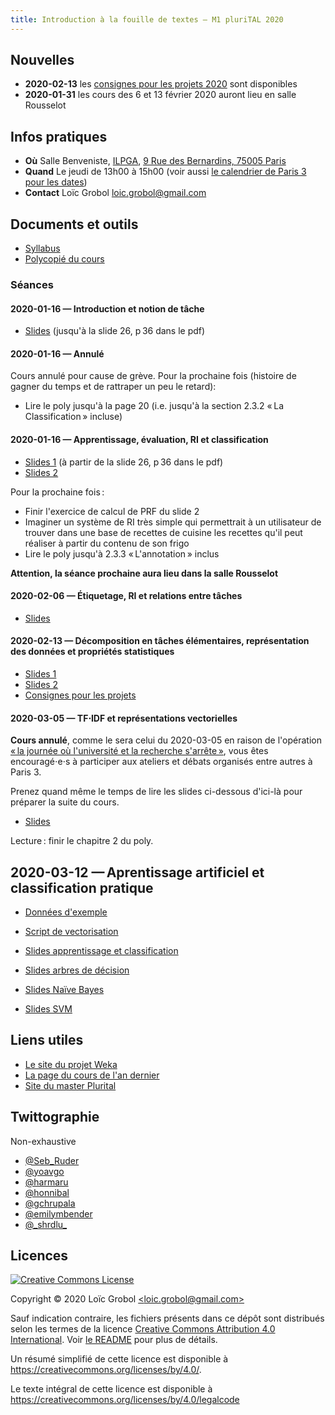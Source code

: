 ```yaml
---
title: Introduction à la fouille de textes — M1 pluriTAL 2020
---
```


## Nouvelles

- **2020-02-13** les [consignes pour les projets 2020](projets.md) sont disponibles
- **2020-01-31** les cours des 6 et 13 février 2020 auront lieu en salle Rousselot

## Infos pratiques

- **Où** Salle Benveniste, [ILPGA](http://www.ilpga.univ-paris3.f), [9 Rue des Bernardins, 75005
  Paris](https://www.openstreetmap.org/way/55894044)
- **Quand** Le jeudi de 13h00 à 15h00 (voir aussi [le calendrier de Paris 3 pour les
  dates](http://www.univ-paris3.fr/le-calendrier-universitaire-116398.kjsp))
- **Contact** Loïc Grobol [<loic.grobol@gmail.com>](mailto:loic.grobol@gmail.com)

## Documents et outils

- [Syllabus](https://github.com/LoicGrobol/intro-fouille-textes/releases/download/stable/syllabus.pdf)
- [Polycopié du cours](https://github.com/LoicGrobol/intro-fouille-textes/releases/download/stable/poly.pdf)

### Séances

#### 2020-01-16 — Introduction et notion de tâche

- [Slides](https://github.com/LoicGrobol/intro-fouille-textes/releases/download/stable/lecture-01.pdf)
  (jusqu'à la slide 26, p 36 dans le pdf)

#### 2020-01-16 — Annulé

Cours annulé pour cause de grève.
Pour la prochaine fois (histoire de gagner du temps et de rattraper un peu le retard):

- Lire le poly jusqu'à la page 20 (i.e. jusqu'à la section 2.3.2 « La Classification » incluse)

#### 2020-01-16 — Apprentissage, évaluation, RI et classification

- [Slides 1](https://github.com/LoicGrobol/intro-fouille-textes/releases/download/stable/lecture-01.pdf)
  (à partir de la slide 26, p 36 dans le pdf)
- [Slides 2](https://github.com/LoicGrobol/intro-fouille-textes/releases/download/stable/lecture-02.pdf)

Pour la prochaine fois :

- Finir l'exercice de calcul de PRF du slide 2
- Imaginer un système de RI très simple qui permettrait à un utilisateur de trouver dans une base de
  recettes de cuisine les recettes qu'il peut réaliser à partir du contenu de son frigo
- Lire le poly jusqu'à 2.3.3 « L'annotation » inclus

**Attention, la séance prochaine aura lieu dans la salle Rousselot**

#### 2020-02-06 — Étiquetage, RI et relations entre tâches

- [Slides](https://github.com/LoicGrobol/intro-fouille-textes/releases/download/stable/lecture-03.pdf)

#### 2020-02-13 — Décomposition en tâches élémentaires, représentation des données et propriétés statistiques

- [Slides 1](https://github.com/LoicGrobol/intro-fouille-textes/releases/download/stable/lecture-04.pdf)
- [Slides 2](https://github.com/LoicGrobol/intro-fouille-textes/releases/download/stable/lecture-05.pdf)
- [Consignes pour les projets](projets.md)

#### 2020-03-05 — TF⋅IDF et représentations vectorielles

**Cours annulé**, comme le sera celui du 2020-03-05 en raison de l'opération [« la journée où
l'université et la recherche s'arrête »](http://www.universiteouverte.org/), vous êtes encouragé⋅e⋅s
à participer aux ateliers et débats organisés entre autres à Paris 3.

Prenez quand même le temps de lire les slides ci-dessous d'ici-là pour préparer la suite du cours.

- [Slides](https://github.com/LoicGrobol/intro-fouille-textes/releases/download/stable/lecture-06.pdf)

Lecture : finir le chapitre 2 du poly.

## 2020-03-12 — Aprentissage artificiel et classification pratique

- [Données
  d'exemple](https://github.com/LoicGrobol/intro-fouille-textes/releases/download/stable/sample-data.tar.gz)
- [Script de
  vectorisation](https://github.com/LoicGrobol/intro-fouille-textes/releases/download/stable/vectorisation.py)

- [Slides apprentissage et classification](https://github.com/LoicGrobol/intro-fouille-textes/releases/download/stable/lecture-07.pdf)
- [Slides arbres de décision](https://github.com/LoicGrobol/intro-fouille-textes/releases/download/stable/lecture-08.pdf)
- [Slides Naïve Bayes](https://github.com/LoicGrobol/intro-fouille-textes/releases/download/stable/lecture-09.pdf)
- [Slides SVM](https://github.com/LoicGrobol/intro-fouille-textes/releases/download/stable/lecture-10.pdf)


## Liens utiles

- [Le site du projet Weka](https://www.cs.waikato.ac.nz/ml/weka/)
- [La page du cours de l'an dernier](archives/2019)
- [Site du master Plurital](http://plurital.org)


## Twittographie

Non-exhaustive

- [@Seb_Ruder](https://twitter.com/seb_ruder)
- [@yoavgo](https://twitter.com/yoavgo)
- [@harmaru](https://twitter.com/hardmaru)
- [@honnibal](https://twitter.com/honnibal)
- [@gchrupala](https://twitter.com/gchrupala)
- [@emilymbender](https://twitter.com/emilymbender)
- [@\_shrdlu\_](https://twitter.com/_shrdlu_)

## Licences

<a rel="license" href="http://creativecommons.org/licenses/by/4.0/"><img alt="Creative Commons License" style="border-width:0" src="https://i.creativecommons.org/l/by/4.0/88x31.png"/></a>

 Copyright © 2020 Loïc Grobol [\<loic.grobol@gmail.com\>](mailto:loic.grobol@gmail.com)

Sauf indication contraire, les fichiers présents dans ce dépôt sont distribués selon les termes de
la licence [Creative Commons Attribution 4.0
International](https://creativecommons.org/licenses/by/4.0/). Voir [le README](README.md#Licences)
pour plus de détails.

 Un résumé simplifié de cette licence est disponible à <https://creativecommons.org/licenses/by/4.0/>.

 Le texte intégral de cette licence est disponible à <https://creativecommons.org/licenses/by/4.0/legalcode>
